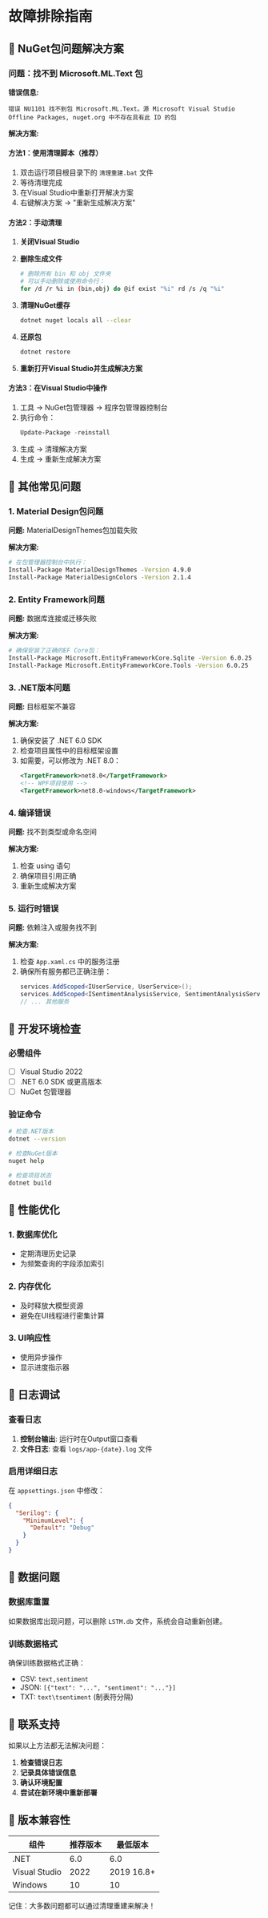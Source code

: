 # 故障排除指南

## 🔧 NuGet包问题解决方案

### 问题：找不到 Microsoft.ML.Text 包

**错误信息:**
```
错误 NU1101 找不到包 Microsoft.ML.Text。源 Microsoft Visual Studio Offline Packages, nuget.org 中不存在具有此 ID 的包
```

**解决方案:**

#### 方法1：使用清理脚本（推荐）
1. 双击运行项目根目录下的 `清理重建.bat` 文件
2. 等待清理完成
3. 在Visual Studio中重新打开解决方案
4. 右键解决方案 → "重新生成解决方案"

#### 方法2：手动清理
1. **关闭Visual Studio**

2. **删除生成文件**
   ```bash
   # 删除所有 bin 和 obj 文件夹
   # 可以手动删除或使用命令行：
   for /d /r %i in (bin,obj) do @if exist "%i" rd /s /q "%i"
   ```

3. **清理NuGet缓存**
   ```bash
   dotnet nuget locals all --clear
   ```

4. **还原包**
   ```bash
   dotnet restore
   ```

5. **重新打开Visual Studio并生成解决方案**

#### 方法3：在Visual Studio中操作
1. 工具 → NuGet包管理器 → 程序包管理器控制台
2. 执行命令：
   ```powershell
   Update-Package -reinstall
   ```
3. 生成 → 清理解决方案
4. 生成 → 重新生成解决方案

## 🔧 其他常见问题

### 1. Material Design包问题

**问题:** MaterialDesignThemes包加载失败

**解决方案:**
```bash
# 在包管理器控制台中执行：
Install-Package MaterialDesignThemes -Version 4.9.0
Install-Package MaterialDesignColors -Version 2.1.4
```

### 2. Entity Framework问题

**问题:** 数据库连接或迁移失败

**解决方案:**
```bash
# 确保安装了正确的EF Core包：
Install-Package Microsoft.EntityFrameworkCore.Sqlite -Version 6.0.25
Install-Package Microsoft.EntityFrameworkCore.Tools -Version 6.0.25
```

### 3. .NET版本问题

**问题:** 目标框架不兼容

**解决方案:**
1. 确保安装了 .NET 6.0 SDK
2. 检查项目属性中的目标框架设置
3. 如需要，可以修改为 .NET 8.0：
   ```xml
   <TargetFramework>net8.0</TargetFramework>
   <!-- WPF项目使用 -->
   <TargetFramework>net8.0-windows</TargetFramework>
   ```

### 4. 编译错误

**问题:** 找不到类型或命名空间

**解决方案:**
1. 检查 using 语句
2. 确保项目引用正确
3. 重新生成解决方案

### 5. 运行时错误

**问题:** 依赖注入或服务找不到

**解决方案:**
1. 检查 `App.xaml.cs` 中的服务注册
2. 确保所有服务都已正确注册：
   ```csharp
   services.AddScoped<IUserService, UserService>();
   services.AddScoped<ISentimentAnalysisService, SentimentAnalysisService>();
   // ... 其他服务
   ```

## 🔧 开发环境检查

### 必需组件
- [ ] Visual Studio 2022
- [ ] .NET 6.0 SDK 或更高版本
- [ ] NuGet 包管理器

### 验证命令
```bash
# 检查.NET版本
dotnet --version

# 检查NuGet版本
nuget help

# 检查项目状态
dotnet build
```

## 🔧 性能优化

### 1. 数据库优化
- 定期清理历史记录
- 为频繁查询的字段添加索引

### 2. 内存优化
- 及时释放大模型资源
- 避免在UI线程进行密集计算

### 3. UI响应性
- 使用异步操作
- 显示进度指示器

## 🔧 日志调试

### 查看日志
1. **控制台输出**: 运行时在Output窗口查看
2. **文件日志**: 查看 `logs/app-{date}.log` 文件

### 启用详细日志
在 `appsettings.json` 中修改：
```json
{
  "Serilog": {
    "MinimumLevel": {
      "Default": "Debug"
    }
  }
}
```

## 🔧 数据问题

### 数据库重置
如果数据库出现问题，可以删除 `LSTM.db` 文件，系统会自动重新创建。

### 训练数据格式
确保训练数据格式正确：
- CSV: `text,sentiment`
- JSON: `[{"text": "...", "sentiment": "..."}]`
- TXT: `text\tsentiment` (制表符分隔)

## 🔧 联系支持

如果以上方法都无法解决问题：

1. **检查错误日志**
2. **记录具体错误信息**
3. **确认环境配置**
4. **尝试在新环境中重新部署**

## 🔧 版本兼容性

| 组件 | 推荐版本 | 最低版本 |
|------|----------|----------|
| .NET | 6.0 | 6.0 |
| Visual Studio | 2022 | 2019 16.8+ |
| Windows | 10 | 10 |

记住：大多数问题都可以通过清理重建来解决！ 
